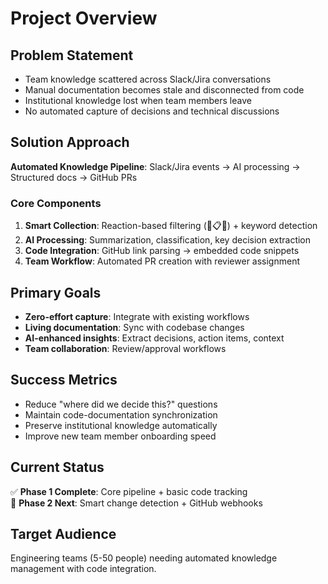 # Project Overview 

## Problem Statement
- Team knowledge scattered across Slack/Jira conversations
- Manual documentation becomes stale and disconnected from code
- Institutional knowledge lost when team members leave
- No automated capture of decisions and technical discussions

## Solution Approach
**Automated Knowledge Pipeline**: Slack/Jira events → AI processing → Structured docs → GitHub PRs

### Core Components
1. **Smart Collection**: Reaction-based filtering (📝📋🔖) + keyword detection
2. **AI Processing**: Summarization, classification, key decision extraction  
3. **Code Integration**: GitHub link parsing → embedded code snippets
4. **Team Workflow**: Automated PR creation with reviewer assignment

## Primary Goals
- **Zero-effort capture**: Integrate with existing workflows
- **Living documentation**: Sync with codebase changes  
- **AI-enhanced insights**: Extract decisions, action items, context
- **Team collaboration**: Review/approval workflows

## Success Metrics
- Reduce "where did we decide this?" questions
- Maintain code-documentation synchronization  
- Preserve institutional knowledge automatically
- Improve new team member onboarding speed

## Current Status
✅ **Phase 1 Complete**: Core pipeline + basic code tracking  
🚧 **Phase 2 Next**: Smart change detection + GitHub webhooks  

## Target Audience
Engineering teams (5-50 people) needing automated knowledge management with code integration. 